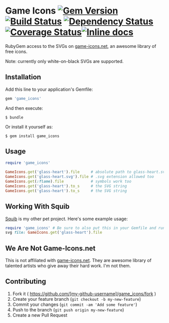 # Game Icons [![Gem Version](https://badge.fury.io/rb/game_icons.svg)](https://rubygems.org/gems/game_icons)[![Build Status](https://secure.travis-ci.org/andymeneely/game_icons.svg?branch=master)](https://travis-ci.org/andymeneely/game_icons) [![Dependency Status](https://gemnasium.com/andymeneely/game_icons.svg)](https://gemnasium.com/andymeneely/game_icons) [![Coverage Status](https://coveralls.io/repos/andymeneely/game_icons/badge.svg)](https://coveralls.io/r/andymeneely/game_icons)[![Inline docs](http://inch-ci.org/github/andymeneely/game_icons.png?branch=master)](http://inch-ci.org/github/andymeneely/game_icons)

RubyGem access to the SVGs on [game-icons.net](http://game-icons.net), an awesome library of free icons.

Note: currently only white-on-black SVGs are supported.

## Installation

Add this line to your application's Gemfile:

```ruby
gem 'game_icons'
```

And then execute:

    $ bundle

Or install it yourself as:

    $ gem install game_icons

## Usage

```ruby
require 'game_icons'

GameIcons.get('glass-heart').file     # absolute path to glass-heart.svg
GameIcons.get('glass-heart.svg').file # .svg extension allowed too
GameIcons.get(:flame).file            # symbols work too
GameIcons.get('glass-heart').to_s     # the SVG string
GameIcons.get('glass-heart').to_s     # the SVG string
```

## Working With Squib

[Squib](http://andymeneely.github.io/squib) is my other pet project. Here's some example usage:

```ruby
require 'game_icons' # Be sure to also put this in your Gemfile and run "bundle install"
svg file: GameIcons.get('glass-heart').file
```

## We Are Not Game-Icons.net

This is not affiliated with [game-icons.net](http://game-icons.net). They are awesome library of talented artists who give away their hard work. I'm not them.

## Contributing

1. Fork it ( https://github.com/[my-github-username]/game_icons/fork )
2. Create your feature branch (`git checkout -b my-new-feature`)
3. Commit your changes (`git commit -am 'Add some feature'`)
4. Push to the branch (`git push origin my-new-feature`)
5. Create a new Pull Request
